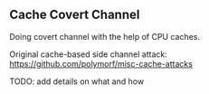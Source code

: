 Cache Covert Channel
--------------------

Doing covert channel with the help of CPU caches.

Original cache-based side channel attack: https://github.com/polymorf/misc-cache-attacks

TODO: add details on what and how
